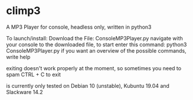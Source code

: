 # climp3
A MP3 Player for console, headless only, written in python3



To launch/install:
  Download the File: ConsoleMP3Player.py
  navigate with your console to the downloaded file, to start enter this command:
    python3 ConsoleMP3Player.py
  if you want an overview of the possible commands, write help
  
  
  exiting doesn't work properly at the moment, so sometimes you need to spam CTRL + C to exit


is currently only tested on Debian 10 (unstable), Kubuntu 19.04 and Slackware 14.2
